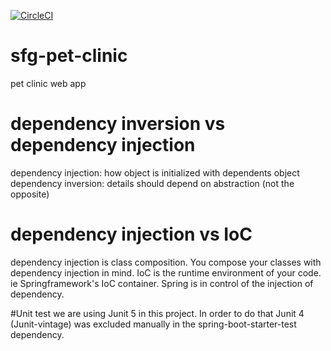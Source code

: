 [![CircleCI](https://circleci.com/gh/Griesba/sfg-pet-clinic.svg?style=svg)](https://app.circleci.com/pipelines/github/Griesba/sfg-pet-clinic)

# sfg-pet-clinic
pet clinic web app

# dependency inversion vs dependency injection
  dependency injection: how object is initialized with dependents object
  dependency inversion: details should depend on abstraction (not the opposite)


# dependency injection vs IoC
  dependency injection is class composition. You compose your classes with dependency injection in mind.
  IoC is the runtime environment of your code. ie Springframework's IoC container. Spring is in control of the injection of dependency.


#Unit test
we are using Junit 5 in this project. In order to do that Junit 4 (Junit-vintage) was excluded
manually in the spring-boot-starter-test dependency. 